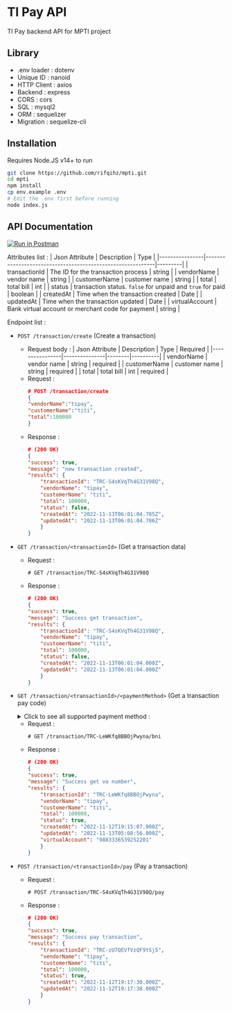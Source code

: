 # TI Pay API
TI Pay backend API for MPTI project

## Library
- .env loader : dotenv
- Unique ID : nanoid
- HTTP Client : axios
- Backend : express
- CORS : cors
- SQL : mysql2
- ORM : sequelizer
- Migration : sequelize-cli

## Installation
Requires Node.JS v14+ to run
```sh
git clone https://github.com/rifqihz/mpti.git
cd mpti
npm install
cp env.example .env
# Edit the .env first before running
node index.js
```

## API Documentation
[![Run in Postman](https://run.pstmn.io/button.svg)](https://app.getpostman.com/run-collection/16044801-faec1751-a91a-4382-8e1b-a08e510023de?action=collection%2Ffork&collection-url=entityId%3D16044801-faec1751-a91a-4382-8e1b-a08e510023de%26entityType%3Dcollection%26workspaceId%3De9bbc99f-50ac-4e59-b353-446e2ea50a63#?env%5Blocalhost%5D=W3sia2V5IjoiaG9zdCIsInZhbHVlIjoiaHR0cDovL2xvY2FsaG9zdDo1MDAwIiwiZW5hYmxlZCI6dHJ1ZSwidHlwZSI6ImRlZmF1bHQiLCJzZXNzaW9uVmFsdWUiOiJodHRwOi8vbG9jYWxob3N0OjUwMDAiLCJzZXNzaW9uSW5kZXgiOjB9XQ==)

Attributes list :
| Json Attribute | Description                                                | Type    |
|----------------|------------------------------------------------------------|---------|
| transactionId  | The ID for the transaction process                         | string  |
| vendorName     | vendor name                                                | string  |
| customerName   | customer name                                              | string  |
| total          | total bill                                                 | int     |
| status         | transaction status. `false` for unpaid and `true` for paid | boolean |
| createdAt      | Time when the transaction created                          | Date    |
| updatedAt      | Time when the transaction updated                          | Date    |
| virtualAccount | Bank virtual account or merchant code for payment          | string  | 

Endpoint list : 
- `POST /transaction/create` (Create a transaction)
  - Request body : 
    | Json Attribute | Description   | Type   | Required |
    |----------------|---------------|--------|----------|
    | vendorName     | vendor name   | string | required |
    | customerName   | customer name | string | required |
    | total          | total bill    | int    | required |
  - Request : 
    ```json
    # POST /transaction/create
    {
    "vendorName":"tipay",
    "customerName":"titi",
    "total":100000
    }
    ```
  - Response :
    ```json
    # (200 OK)
    {
    "success": true,
    "message": "new transaction created",
    "results": {
        "transactionId": "TRC-S4sKVqTh4G31V98Q",
        "vendorName": "tipay",
        "customerName": "titi",
        "total": 100000,
        "status": false,
        "createdAt": "2022-11-13T06:01:04.785Z",
        "updatedAt": "2022-11-13T06:01:04.786Z"
        }
    }
    ```
- `GET /transaction/<transactionId>` (Get a transaction data)      
  - Request :
    ```
    # GET /transaction/TRC-S4sKVqTh4G31V98Q
    ```
  - Response :
    ```json
    # (200 OK)
    {
    "success": true,
    "message": "Success get transaction",
    "results": {
        "transactionId": "TRC-S4sKVqTh4G31V98Q",
        "vendorName": "tipay",
        "customerName": "titi",
        "total": 100000,
        "status": false,
        "createdAt": "2022-11-13T06:01:04.000Z",
        "updatedAt": "2022-11-13T06:01:04.000Z"
        }
    }
    ```
- `GET /transaction/<transactionId>/<paymentMethod>` (Get a transaction pay code)
  <details>
  <summary>Click to see all supported payment method : </summary>
    
    1. mandiri
    2. bca
    3. bri
    4. bni
    5. alfamart 
    6. indomart
    7. brilink
  </details>

  - Request :
    ```
    # GET /transaction/TRC-LeWKfq8BBOjPwyna/bni
    ```
  - Response :
    ```json
    # (200 OK)
    {
    "success": true,
    "message": "Success get va number",
    "results": {
        "transactionId": "TRC-LeWKfq8BBOjPwyna",
        "vendorName": "tipay",
        "customerName": "titi",
        "total": 100000,
        "status": true,
        "createdAt": "2022-11-12T19:15:07.000Z",
        "updatedAt": "2022-11-13T05:08:56.000Z",
        "virtualAccount": "9883336539252201"
        }
    }
    ```
- `POST /transaction/<transactionId>/pay` (Pay a transaction)   
  - Request : 
    ```    
    # POST /transaction/TRC-S4sKVqTh4G31V98Q/pay
    ```
  - Response :
    ```json
    # (200 OK)
    {
    "success": true,
    "message": "Success pay transaction",
    "results": {
        "transactionId": "TRC-zU7QEVfVzQF9tSj5",
        "vendorName": "tipay",
        "customerName": "titi",
        "total": 100000,
        "status": true,
        "createdAt": "2022-11-12T19:17:30.000Z",
        "updatedAt": "2022-11-12T19:17:38.000Z"
        }
    }
    ```